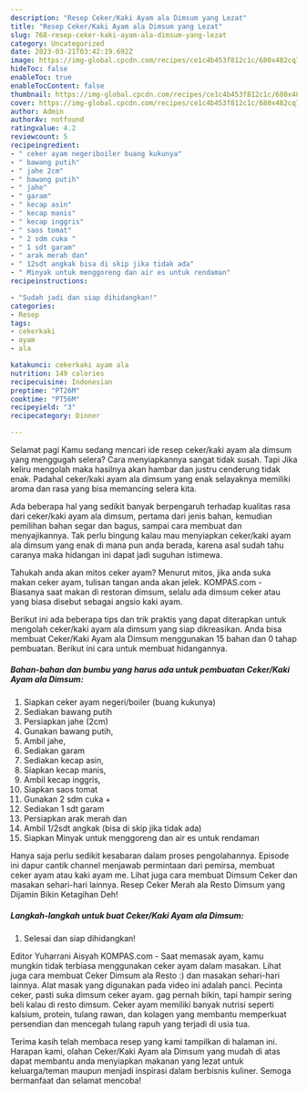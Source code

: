 ```yaml
---
description: "Resep Ceker/Kaki Ayam ala Dimsum yang Lezat"
title: "Resep Ceker/Kaki Ayam ala Dimsum yang Lezat"
slug: 768-resep-ceker-kaki-ayam-ala-dimsum-yang-lezat
category: Uncategorized
date: 2023-03-21T03:42:19.692Z
image: https://img-global.cpcdn.com/recipes/ce1c4b453f812c1c/680x482cq70/cekerkaki-ayam-ala-dimsum-foto-resep-utama.jpg
hideToc: false
enableToc: true
enableTocContent: false
thumbnail: https://img-global.cpcdn.com/recipes/ce1c4b453f812c1c/680x482cq70/cekerkaki-ayam-ala-dimsum-foto-resep-utama.jpg
cover: https://img-global.cpcdn.com/recipes/ce1c4b453f812c1c/680x482cq70/cekerkaki-ayam-ala-dimsum-foto-resep-utama.jpg
author: Admin
authorAv: notfound
ratingvalue: 4.2
reviewcount: 5
recipeingredient:
- " ceker ayam negeriboiler buang kukunya"
- " bawang putih"
- " jahe 2cm"
- " bawang putih"
- " jahe"
- " garam"
- " kecap asin"
- " kecap manis"
- " kecap inggris"
- " saos tomat"
- " 2 sdm cuka "
- " 1 sdt garam"
- " arak merah dan"
- " 12sdt angkak bisa di skip jika tidak ada"
- " Minyak untuk menggoreng dan air es untuk rendaman"
recipeinstructions:

- "Sudah jadi dan siap dihidangkan!"
categories:
- Resep
tags:
- cekerkaki
- ayam
- ala

katakunci: cekerkaki ayam ala 
nutrition: 149 calories
recipecuisine: Indonesian
preptime: "PT26M"
cooktime: "PT56M"
recipeyield: "3"
recipecategory: Dinner

---
```



Selamat pagi Kamu sedang mencari ide resep ceker/kaki ayam ala dimsum yang menggugah selera? Cara menyiapkannya sangat tidak susah. Tapi Jika keliru mengolah maka hasilnya akan hambar dan justru cenderung tidak enak. Padahal ceker/kaki ayam ala dimsum yang enak selayaknya memiliki aroma dan rasa yang bisa memancing selera kita.


Ada beberapa hal yang sedikit banyak berpengaruh terhadap kualitas rasa dari ceker/kaki ayam ala dimsum, pertama dari jenis bahan, kemudian pemilihan bahan segar dan bagus, sampai cara membuat dan menyajikannya. Tak perlu bingung kalau mau menyiapkan ceker/kaki ayam ala dimsum yang enak di mana pun anda berada, karena asal sudah tahu caranya maka hidangan ini dapat jadi suguhan istimewa.

Tahukah anda akan mitos ceker ayam? Menurut mitos, jika anda suka makan ceker ayam, tulisan tangan anda akan jelek. KOMPAS.com - Biasanya saat makan di restoran dimsum, selalu ada dimsum ceker atau yang biasa disebut sebagai angsio kaki ayam.


Berikut ini ada beberapa tips dan trik praktis yang dapat diterapkan untuk mengolah ceker/kaki ayam ala dimsum yang siap dikreasikan. Anda bisa membuat Ceker/Kaki Ayam ala Dimsum menggunakan 15 bahan dan 0 tahap pembuatan. Berikut ini cara untuk membuat hidangannya.

<!--inarticleads1-->

##### Bahan-bahan dan bumbu yang harus ada untuk pembuatan Ceker/Kaki Ayam ala Dimsum:

1. Siapkan  ceker ayam negeri/boiler (buang kukunya)
1. Sediakan  bawang putih
1. Persiapkan  jahe (2cm)
1. Gunakan  bawang putih,
1. Ambil  jahe,
1. Sediakan  garam
1. Sediakan  kecap asin,
1. Siapkan  kecap manis,
1. Ambil  kecap inggris,
1. Siapkan  saos tomat
1. Gunakan  2 sdm cuka +
1. Sediakan  1 sdt garam
1. Persiapkan  arak merah dan
1. Ambil  1/2sdt angkak (bisa di skip jika tidak ada)
1. Siapkan  Minyak untuk menggoreng dan air es untuk rendaman


Hanya saja perlu sedikit kesabaran dalam proses pengolahannya. Episode ini dapur cantik channel menjawab permintaan dari pemirsa, membuat ceker ayam atau kaki ayam me. Lihat juga cara membuat Dimsum Ceker dan masakan sehari-hari lainnya. Resep Ceker Merah ala Resto Dimsum yang Dijamin Bikin Ketagihan Deh! 

<!--inarticleads2-->

##### Langkah-langkah untuk buat Ceker/Kaki Ayam ala Dimsum:


1. Selesai dan siap dihidangkan!

Editor Yuharrani Aisyah KOMPAS.com - Saat memasak ayam, kamu mungkin tidak terbiasa menggunakan ceker ayam dalam masakan. Lihat juga cara membuat Ceker Dimsum ala Resto :) dan masakan sehari-hari lainnya. Alat masak yang digunakan pada video ini adalah panci. Pecinta ceker, pasti suka dimsum ceker ayam. gag pernah bikin, tapi hampir sering beli kalau di resto dimsum. Ceker ayam memiliki banyak nutrisi seperti kalsium, protein, tulang rawan, dan kolagen yang membantu memperkuat persendian dan mencegah tulang rapuh yang terjadi di usia tua. 

Terima kasih telah membaca resep yang kami tampilkan di halaman ini. Harapan kami, olahan Ceker/Kaki Ayam ala Dimsum yang mudah di atas dapat membantu anda menyiapkan makanan yang lezat untuk keluarga/teman maupun menjadi inspirasi dalam berbisnis kuliner. Semoga bermanfaat dan selamat mencoba!
